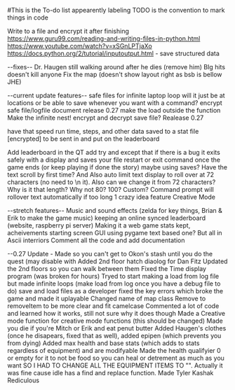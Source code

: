 #This is the To-do list
appearently labeling TODO is the convention to mark things in code

Write to a file and encrypt it after finishing
https://www.guru99.com/reading-and-writing-files-in-python.html
https://www.youtube.com/watch?v=xSGnLPTjaXo
https://docs.python.org/2/tutorial/inputoutput.html - save structured data

--fixes--
Dr. Haugen still walking around after he dies (remove him)
BIg hits doesn't kill anyone
Fix the map (doesn't show layout right as bsb is bellow JHE)


--current update features--
safe files for infinite laptop loop
	will it just be at locations 
	or be able to save whenever you want with a command?
encrypt safe file/logfile
document
release 0.27
make the load outside the function
Make the infinite nest!
encrypt and decrypt save file?
Realease 0.27

have that speed run time, steps, and other data saved to a stat file [encrypted] to be sent in and put on the leaderboard
	

Add leaderboard in the QT
add try and except that if there is a bug it exits safely with a display and saves your file
restart or exit command once the game ends (or keep playing if done the story)
	maybe using saves?
Have the text scroll by first time? And Also auto limit text display to roll over at 72 characters (no need to \n it).
	Also can we change it from 72 characters? Why is it that length? Why not 80? 100? Custom?
	Command prompt will rollover text automatically if too long
1 crazy idea feature
Creative Mode

--stretch features--
Music and sound effects (zelda for key things, Brian & Erik to make the game music)
keeping an online synced leaderboard (website, raspberry pi server)
	Making it a web game
stats kept, acheivements
starting screen
	GUI using pygame text based one? But all in Ascii
interriors
Comment all the code and add documentation

--0.27 Update - 
Made so you can't get to Okon's stash until you do the quest (may disable with
Added 2nd floor hatch
diaolog for Dan Fitz
Updated the 2nd floors so you can walk between them
Fixed the Time display program (was broken for hours)
Tryed to start making a load from log file but made infinite loops (make load from log once you have a debug file to do)
save and load files as a developer
fixed the key errors which broke the game and made it uplayable
Changed name of map class Remove to removeItem to be more clear and fit camelcase
Commented a lot of code and learned how it works, still not sure why it does though
Made a Creative mode function for creative mode functions (this should be changed)
Made you die if you're Mitch or Erik and eat penut butter
Added Haugen's clothes (once he disapears, fixed that as well), added epipen (which prevents you from dying)
Added max health and base stats (which adds to stats regardless of equipment) and are modifyable
Made the health qualifyier 0 or empty for it to not be food so you can heal or detrement as much as you want
SO I HAD TO CHANGE ALL THE EQUIPMENT ITEMS TO "". Actually it was fine cause idle has a find and replace function.
Made Tyler Kashak Rediculous 
